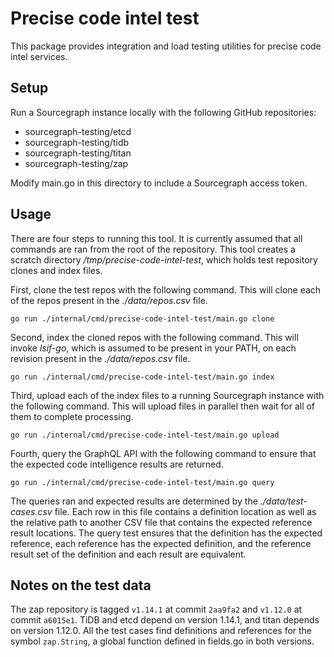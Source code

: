 # Precise code intel test

This package provides integration and load testing utilities for precise code intel services.

## Setup

Run a Sourcegraph instance locally with the following GitHub repositories:

- sourcegraph-testing/etcd
- sourcegraph-testing/tidb
- sourcegraph-testing/titan
- sourcegraph-testing/zap

Modify main.go in this directory to include a Sourcegraph access token.

## Usage

There are four steps to running this tool. It is currently assumed that all commands are ran from the root of the repository. This tool creates a scratch directory _/tmp/precise-code-intel-test_, which holds test repository clones and index files.

First, clone the test repos with the following command. This will clone each of the repos present in the _./data/repos.csv_ file.

```shell
go run ./internal/cmd/precise-code-intel-test/main.go clone
```

Second, index the cloned repos with the following command. This will invoke _lsif-go_, which is assumed to be present in your PATH, on each revision present in the _./data/repos.csv_ file.

```shell
go run ./internal/cmd/precise-code-intel-test/main.go index
```

Third, upload each of the index files to a running Sourcegraph instance with the following command. This will upload files in parallel then wait for all of them to complete processing.

```shell
go run ./internal/cmd/precise-code-intel-test/main.go upload
```

Fourth, query the GraphQL API with the following command to ensure that the expected code intelligence results are returned.

```shell
go run ./internal/cmd/precise-code-intel-test/main.go query
```

The queries ran and expected results are determined by the _./data/test-cases.csv_ file. Each row in this file contains a definition location as well as the relative path to another CSV file that contains the expected reference result locations. The query test ensures that the definition has the expected reference, each reference has the expected definition, and the reference result set of the definition and each result are equivalent.

## Notes on the test data

The zap repository is tagged `v1.14.1` at commit `2aa9fa2` and `v1.12.0` at commit `a6015e1`. TiDB and etcd depend on version 1.14.1, and titan depends on version 1.12.0. All the test cases find definitions and references for the symbol `zap.String`, a global function defined in fields.go in both versions.
